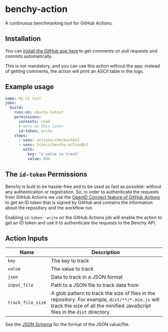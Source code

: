 # benchy-action

A continuous benchmarking tool for GitHub Actions.

## Installation

You can [install the GitHub app here](https://github.com/apps/benchy-commenter) to get comments on pull requests and commits
automatically.

This is not mandatory, and you can use this action without the app: instead of getting comments,
the action will print an ASCII table in the logs.

## Example usage

```yaml
name: My CI test
jobs:
  build:
    runs-on: ubuntu-latest
    permissions:
      contents: read
      # more on this later
      id-token: write
    steps:
      - uses: actions/checkout@v3
      - uses: Schniz/benchy-action@v2
        with:
          key: "a value to track"
          value: 666
```

## The `id-token` Permissions

Benchy is built to be hassle-free and to be used as fast as possible: without any authentication or registration.
So, in order to authenticate the requests from GitHub Actions we use the [OpenID Connect feature of GitHub Actions](https://docs.github.com/en/actions/deployment/security-hardening-your-deployments/about-security-hardening-with-openid-connect#overview-of-openid-connect) to get an ID token that is signed by GitHub and contains the information about the repository and the workflow run.

Enabling `id-token: write` on the GitHub Actions job will enable the action to get an ID token and use it to authenticate the requests to the Benchy API.

## Action Inputs

| Name              | Description                                                                                                                                                                    |
| ----------------- | ------------------------------------------------------------------------------------------------------------------------------------------------------------------------------ |
| `key`             | The key to track                                                                                                                                                               |
| `value`           | The value to track                                                                                                                                                             |
| `json`            | Data to track in a JSON format                                                                                                                                                 |
| `input_file`      | Path to a JSON file to track data from                                                                                                                                         |
| `track_file_size` | A glob pattern to track the size of files in the repository. For example, `dist/**/*.min.js` will track the size of all the minified JavaScript files in the `dist` directory. |

See the [JSON Schema](./dist/file-schema.json) for the format of the JSON value/file.
